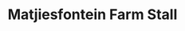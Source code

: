 ---
title: "Matjiesfontein Farm Stall"
url: /nieuwoudville/matjiesfontein-farm-stall/
shop: Allgemein
---